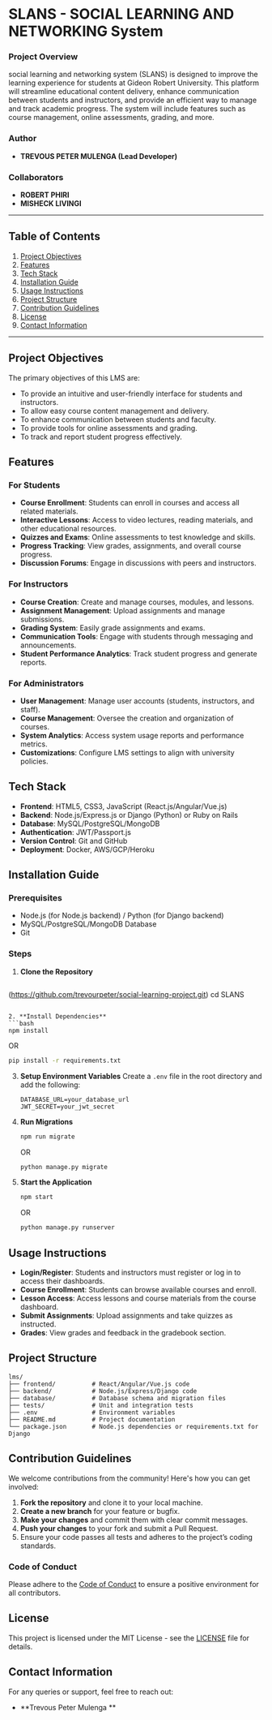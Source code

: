 # SLANS - SOCIAL LEARNING AND NETWORKING System

### Project Overview
social learning and networking system (SLANS) is designed to improve the learning experience for students at Gideon Robert University. This platform will streamline educational content delivery, enhance communication between students and instructors, and provide an efficient way to manage and track academic progress. The system will include features such as course management, online assessments, grading, and more.

### Author
- **TREVOUS PETER MULENGA (Lead Developer)**

### Collaborators
- **ROBERT PHIRI**
- **MISHECK LIVINGI**

---

## Table of Contents
1. [Project Objectives](#project-objectives)
2. [Features](#features)
3. [Tech Stack](#tech-stack)
4. [Installation Guide](#installation-guide)
5. [Usage Instructions](#usage-instructions)
6. [Project Structure](#project-structure)
7. [Contribution Guidelines](#contribution-guidelines)
8. [License](#license)
9. [Contact Information](#contact-information)

---

## Project Objectives
The primary objectives of this LMS are:
- To provide an intuitive and user-friendly interface for students and instructors.
- To allow easy course content management and delivery.
- To enhance communication between students and faculty.
- To provide tools for online assessments and grading.
- To track and report student progress effectively.

## Features
### For Students
- **Course Enrollment**: Students can enroll in courses and access all related materials.
- **Interactive Lessons**: Access to video lectures, reading materials, and other educational resources.
- **Quizzes and Exams**: Online assessments to test knowledge and skills.
- **Progress Tracking**: View grades, assignments, and overall course progress.
- **Discussion Forums**: Engage in discussions with peers and instructors.

### For Instructors
- **Course Creation**: Create and manage courses, modules, and lessons.
- **Assignment Management**: Upload assignments and manage submissions.
- **Grading System**: Easily grade assignments and exams.
- **Communication Tools**: Engage with students through messaging and announcements.
- **Student Performance Analytics**: Track student progress and generate reports.

### For Administrators
- **User Management**: Manage user accounts (students, instructors, and staff).
- **Course Management**: Oversee the creation and organization of courses.
- **System Analytics**: Access system usage reports and performance metrics.
- **Customizations**: Configure LMS settings to align with university policies.

## Tech Stack
- **Frontend**: HTML5, CSS3, JavaScript (React.js/Angular/Vue.js)
- **Backend**: Node.js/Express.js or Django (Python) or Ruby on Rails
- **Database**: MySQL/PostgreSQL/MongoDB
- **Authentication**: JWT/Passport.js
- **Version Control**: Git and GitHub
- **Deployment**: Docker, AWS/GCP/Heroku

## Installation Guide
### Prerequisites
- Node.js (for Node.js backend) / Python (for Django backend)
- MySQL/PostgreSQL/MongoDB Database
- Git

### Steps
1. **Clone the Repository**
   ```bash
  (https://github.com/trevourpeter/social-learning-project.git)
   cd SLANS
   ```

2. **Install Dependencies**
   ```bash
   npm install
   ```
   OR
   ```bash
   pip install -r requirements.txt
   ```

3. **Setup Environment Variables**
   Create a `.env` file in the root directory and add the following:
   ```
   DATABASE_URL=your_database_url
   JWT_SECRET=your_jwt_secret
   ```

4. **Run Migrations**
   ```bash
   npm run migrate
   ```
   OR
   ```bash
   python manage.py migrate
   ```

5. **Start the Application**
   ```bash
   npm start
   ```
   OR
   ```bash
   python manage.py runserver
   ```

## Usage Instructions
- **Login/Register**: Students and instructors must register or log in to access their dashboards.
- **Course Enrollment**: Students can browse available courses and enroll.
- **Lesson Access**: Access lessons and course materials from the course dashboard.
- **Submit Assignments**: Upload assignments and take quizzes as instructed.
- **Grades**: View grades and feedback in the gradebook section.

## Project Structure
```
lms/
├── frontend/          # React/Angular/Vue.js code
├── backend/           # Node.js/Express/Django code
├── database/          # Database schema and migration files
├── tests/             # Unit and integration tests
├── .env               # Environment variables
├── README.md          # Project documentation
└── package.json       # Node.js dependencies or requirements.txt for Django
```

## Contribution Guidelines
We welcome contributions from the community! Here's how you can get involved:
1. **Fork the repository** and clone it to your local machine.
2. **Create a new branch** for your feature or bugfix.
3. **Make your changes** and commit them with clear commit messages.
4. **Push your changes** to your fork and submit a Pull Request.
5. Ensure your code passes all tests and adheres to the project’s coding standards.

### Code of Conduct
Please adhere to the [Code of Conduct](CODE_OF_CONDUCT.md) to ensure a positive environment for all contributors.

## License
This project is licensed under the MIT License - see the [LICENSE](LICENSE) file for details.

## Contact Information
For any queries or support, feel free to reach out:
- **Trevous Peter Mulenga **
